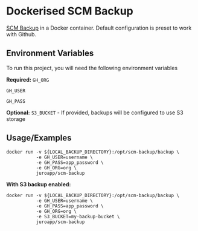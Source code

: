 # Dockerised SCM Backup

[SCM Backup](https://scm-backup.org/) in a Docker container. Default configuration is preset to work with Github.

## Environment Variables

To run this project, you will need the following environment variables

**Required:**
`GH_ORG`

`GH_USER`

`GH_PASS`

**Optional:**
`S3_BUCKET` - If provided, backups will be configured to use S3 storage

## Usage/Examples

```shell
docker run -v ${LOCAL_BACKUP_DIRECTORY}:/opt/scm-backup/backup \
           -e GH_USER=username \
           -e GH_PASS=app_password \
           -e GH_ORG=org \
           juroapp/scm-backup
```

**With S3 backup enabled:**
```shell
docker run -v ${LOCAL_BACKUP_DIRECTORY}:/opt/scm-backup/backup \
           -e GH_USER=username \
           -e GH_PASS=app_password \
           -e GH_ORG=org \
           -e S3_BUCKET=my-backup-bucket \
           juroapp/scm-backup
```
